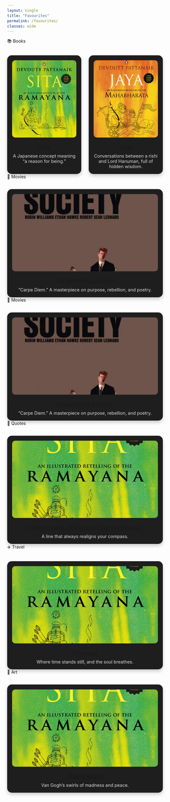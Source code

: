 ```yaml
---
layout: single
title: "Favourites"
permalink: /favourites/
classes: wide
---
```


<style>
.fav-grid {
  display: grid;
  grid-template-columns: repeat(auto-fit, minmax(200px, 1fr));
  gap: 1.5rem;
  margin-top: 2rem;
}
.fav-card {
  background-color: #1e1e1e;
  border-radius: 15px;
  padding: 1rem;
  text-align: center;
  box-shadow: 0 6px 12px rgba(0,0,0,0.2);
  color: #fff;
}
.fav-card img {
  width: 100%;
  height: 250px;
  object-fit: cover;
  border-radius: 10px;
  margin-bottom: 1rem;
}
.fav-card .title {
  font-size: 1.2rem;
  font-weight: bold;
  margin-bottom: 0.5rem;
}
.fav-card .desc {
  font-size: 0.9rem;
  opacity: 0.85;
}
.fav-card .title a:hover {
  color: #70e0ff;
  text-decoration: underline;
}
.fav-card .desc {
  font-size: 0.9rem;
  opacity: 0.85;
  margin-top: 0.5rem;
}
</style>

<div class="section-heading">📚 Books</div>
<div class="fav-grid">
  <div class="fav-card">
    <img src="/assets/images/favourites/sita.jpg" alt="Sita">
    <div class="title">
      <a href="https://www.goodreads.com/book/show/40534508-ikigai" target="_blank" rel="noopener noreferrer">Sita</a>
    </div>
    <div class="desc">A Japanese concept meaning “a reason for being.”</div>
  </div>

  <div class="fav-card">
    <img src="/assets/images/favourites/jaya.jpg" alt="Jaya">
    <div class="title">
      <a href="https://www.goodreads.com/book/show/53938966-immortal-talks" target="_blank">Jaya</a>
    </div>
    <div class="desc">Conversations between a rishi and Lord Hanuman, full of hidden wisdom.</div>
  </div>
</div>


<div class="section-heading">🎥 Movies</div>
<div class="fav-grid">
  <div class="fav-card">
    <img src="/assets/images/favourites/dead poets society.webp" alt="Dead Poets Society">
    <div class="title">
      <a href="https://www.imdb.com/title/tt0097165/" target="_blank">Dead Poets Society</a>
    </div>
    <div class="desc">“Carpe Diem.” A masterpiece on purpose, rebellion, and poetry.</div>
  </div>
</div>

<div class="section-heading">🎥 Movies</div>
<div class="fav-grid">
  <div class="fav-card">
    <img src="/assets/images/favourites/dead poets society.webp" alt="Dead Poets Society">
    <div class="title">
      <a href="https://www.imdb.com/title/tt0097165/" target="_blank">Dead Poets Society</a>
    </div>
    <div class="desc">“Carpe Diem.” A masterpiece on purpose, rebellion, and poetry.</div>
  </div>
</div>

<div class="section-heading">💬 Quotes</div>
<div class="fav-grid">
  <div class="fav-card">
    <img src="/assets/images/favourites/sita.jpg" alt="Ikigai Quote">
    <div class="title">
      <a href="#" onclick="return false;">“The purpose of life is to find your ikigai.”</a>
    </div>
    <div class="desc">A line that always realigns your compass.</div>
  </div>
</div>

<div class="section-heading">✈️ Travel</div>
<div class="fav-grid">
  <div class="fav-card">
    <img src="/assets/images/favourites/sita.jpg" alt="Varanasi">
    <div class="title">
      <a href="#" onclick="return false;">Varanasi</a>
    </div>
    <div class="desc">Where time stands still, and the soul breathes.</div>
  </div>
</div>

<div class="section-heading">🎨 Art</div>
<div class="fav-grid">
  <div class="fav-card">
    <img src="/assets/images/favourites/sita.jpg" alt="Starry Night">
    <div class="title">
      <a href="https://www.vangoghmuseum.nl/en/collection/s0038V1962" target="_blank">Starry Night</a>
    </div>
    <div class="desc">Van Gogh’s swirls of madness and peace.</div>
  </div>
</div>
 
